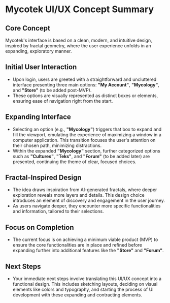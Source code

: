 # Mycotek UI/UX Concept Summary

## Core Concept

Mycotek's interface is based on a clean, modern, and intuitive design, inspired by fractal geometry, where the user experience unfolds in an expanding, exploratory manner.

## Initial User Interaction

- Upon login, users are greeted with a straightforward and uncluttered interface presenting three main options: **"My Account"**, **"Mycology"**, and **"Store"** (to be added post-MVP).
- These options are visually represented as distinct boxes or elements, ensuring ease of navigation right from the start.

## Expanding Interface

- Selecting an option (e.g., **"Mycology"**) triggers that box to expand and fill the viewport, emulating the experience of maximizing a window in a computer application. This transition focuses the user's attention on their chosen path, minimizing distractions.
- Within the expanded **"Mycology"** section, further categorized options such as **"Cultures"**, **"Teks"**, and **"Forum"** (to be added later) are presented, continuing the theme of clear, focused choices.

## Fractal-Inspired Design

- The idea draws inspiration from AI-generated fractals, where deeper exploration reveals more layers and details. This design choice introduces an element of discovery and engagement in the user journey.
- As users navigate deeper, they encounter more specific functionalities and information, tailored to their selections.

## Focus on Completion

- The current focus is on achieving a minimum viable product (MVP) to ensure the core functionalities are in place and refined before expanding further into additional features like the **"Store"** and **"Forum"**.

## Next Steps

- Your immediate next steps involve translating this UI/UX concept into a functional design. This includes sketching layouts, deciding on visual elements like colors and typography, and starting the process of UI development with these expanding and contracting elements.
